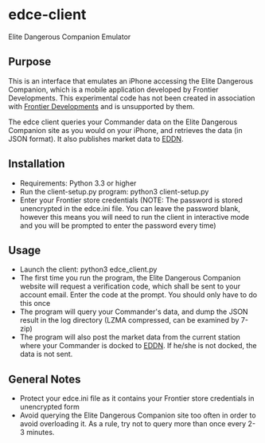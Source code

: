# edce-client
Elite Dangerous Companion Emulator

## Purpose

This is an interface that emulates an iPhone accessing the Elite Dangerous Companion, which is a mobile application developed by Frontier Developments. This experimental code has not been created in association with [Frontier Developments](http://www.frontier.co.uk/) and is unsupported by them.

The edce client queries your Commander data on the Elite Dangerous Companion site as you would on your iPhone, and retrieves the data (in JSON format). It also publishes market data to [EDDN](https://github.com/jamesremuscat/EDDN/wiki).

## Installation

* Requirements: Python 3.3 or higher
* Run the client-setup.py program: python3 client-setup.py
* Enter your Frontier store credentials (NOTE: The password is stored unencrypted in the edce.ini file. You can leave the password blank, however this means you will need to run the client in interactive mode and you will be prompted to enter the password every time)

## Usage

* Launch the client: python3 edce_client.py
* The first time you run the program, the Elite Dangerous Companion website will request a verification code, which shall be sent to your account email. Enter the code at the prompt. You should only have to do this once
* The program will query your Commander's data, and dump the JSON result in the log directory (LZMA compressed, can be examined by 7-zip)
* The program will also post the market data from the current station where your Commander is docked to [EDDN](https://github.com/jamesremuscat/EDDN/wiki). If he/she is not docked, the data is not sent.

## General Notes

* Protect your edce.ini file as it contains your Frontier store credentials in unencrypted form
* Avoid querying the Elite Dangerous Companion site too often in order to avoid overloading it. As a rule, try not to query more than once every 2-3 minutes.

